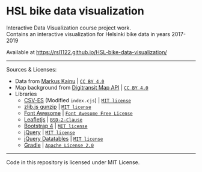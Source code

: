 # HSL bike data visualization
Interactive Data Visualization course project work.  
Contains an interactive visualization for Helsinki bike data in years 2017-2019

Available at 
https://rsl1122.github.io/HSL-bike-data-visualization/

----

Sources & Licenses:

- Data from [Markus Kainu](http://data.markuskainu.fi/opendata/kaupunkipyorat/)  | [`CC BY 4.0`](https://creativecommons.org/licenses/by/4.0/deed.en)
- Map background from [Digitransit Map API](https://digitransit.fi/en/developers/apis/3-map-api/background-map/) | [`CC BY 4.0`](https://digitransit.fi/en/developers/apis/6-terms-of-use/)
- Libraries
  - [CSV-ES](https://github.com/vanillaes/csv-es) (Modified `index.cjs`) | [`MIT license`](https://raw.githubusercontent.com/vanillaes/csv-es/master/LICENSE)
  - [zlib.js gunzip](https://github.com/imaya/zlib.js) | [`MIT license`](https://github.com/imaya/zlib.js/blob/develop/LICENSE)
  - [Font Awesome](https://fontawesome.com/) | [`Font Awesome Free License`](https://fontawesome.com/license/free)
  - [Leafletjs](https://leafletjs.com/) | [`BSD-2-Clause`](https://github.com/Leaflet/Leaflet/blob/master/LICENSE)
  - [Bootstrap 4](https://v4-alpha.getbootstrap.com/) | [`MIT license`](https://v4-alpha.getbootstrap.com/about/license/)
  - [jQuery](https://jquery.com/) | [`MIT license`](https://jquery.org/license/)
  - [jQuery Datatables](https://datatables.net/) | [`MIT license`](https://datatables.net/license/mit)
  - [Gradle](https://gradle.org) | [`Apache License 2.0`](https://github.com/gradle/gradle/blob/master/LICENSE)
----

Code in this repository is licensed under MIT License.